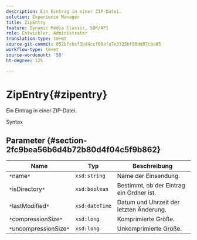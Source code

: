 ```yaml
---
description: Ein Eintrag in einer ZIP-Datei.
solution: Experience Manager
title: ZipEntry
feature: Dynamic Media Classic, SDK/API
role: Entwickler, Administrator
translation-type: tm+mt
source-git-commit: 052bfcbcf1bd4ccf60afa7e3325bf58dd07cba85
workflow-type: tm+mt
source-wordcount: '50'
ht-degree: 12%

---
```



# ZipEntry{#zipentry}

Ein Eintrag in einer ZIP-Datei.

Syntax

## Parameter {#section-2fc9bea56b6d4b72b80d4f04c5f9b862}

| Name | Typ | Beschreibung |
|---|---|---|
| `*`name`*` | `xsd:string` | Name der Einsendung. |
| `*`isDirectory`*` | `xsd:boolean` | Bestimmt, ob der Eintrag ein Ordner ist. |
| `*`lastModified`*` | `xsd:dateTime` | Datum und Uhrzeit der letzten Änderung. |
| `*`compressionSize`*` | `xsd:long` | Komprimierte Größe. |
| `*`uncompressionSize`*` | `xsd:long` | Unkomprimierte Größe. |

